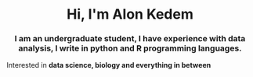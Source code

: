 <h1 align="center">Hi, I'm Alon Kedem</h1>
<h3 align="center">I am an undergraduate student, I have experience with data analysis, I write in python and R programming languages.</h3>

Interested in **data science, biology and everything in between**
   
